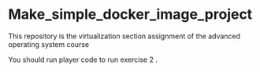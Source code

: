 # Make_simple_docker_image_project

This repository is the virtualization section assignment of the advanced operating system course

You should run player code to run exercise 2 .
